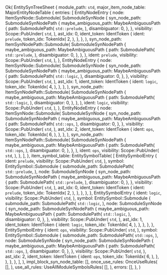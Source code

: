 Ok(
    EntitySynTreeSheet {
        module_path: `std`,
        major_item_node_table: MajorEntityNodeTable {
            entries: [
                EntityNodeEntry {
                    node: ItemSynNode::Submodule(
                        SubmoduleSynNode {
                            syn_node_path: SubmoduleSynNodePath {
                                maybe_ambiguous_path: MaybeAmbiguousPath {
                                    path: SubmodulePath(
                                        `std::prelude`,
                                    ),
                                    disambiguator: 0,
                                },
                            },
                            visibility: Scope::PubUnder(
                                `std`,
                            ),
                            ast_idx: 0,
                            ident_token: IdentToken {
                                ident: `prelude`,
                                token_idx: TokenIdx(
                                    2,
                                ),
                            },
                        },
                    ),
                    syn_node_path: ItemSynNodePath::Submodule(
                        SubmoduleSynNodePath {
                            maybe_ambiguous_path: MaybeAmbiguousPath {
                                path: SubmodulePath(
                                    `std::prelude`,
                                ),
                                disambiguator: 0,
                            },
                        },
                    ),
                    ident: `prelude`,
                    visibility: Scope::PubUnder(
                        `std`,
                    ),
                },
                EntityNodeEntry {
                    node: ItemSynNode::Submodule(
                        SubmoduleSynNode {
                            syn_node_path: SubmoduleSynNodePath {
                                maybe_ambiguous_path: MaybeAmbiguousPath {
                                    path: SubmodulePath(
                                        `std::logic`,
                                    ),
                                    disambiguator: 0,
                                },
                            },
                            visibility: Scope::PubUnder(
                                `std`,
                            ),
                            ast_idx: 1,
                            ident_token: IdentToken {
                                ident: `logic`,
                                token_idx: TokenIdx(
                                    4,
                                ),
                            },
                        },
                    ),
                    syn_node_path: ItemSynNodePath::Submodule(
                        SubmoduleSynNodePath {
                            maybe_ambiguous_path: MaybeAmbiguousPath {
                                path: SubmodulePath(
                                    `std::logic`,
                                ),
                                disambiguator: 0,
                            },
                        },
                    ),
                    ident: `logic`,
                    visibility: Scope::PubUnder(
                        `std`,
                    ),
                },
                EntityNodeEntry {
                    node: ItemSynNode::Submodule(
                        SubmoduleSynNode {
                            syn_node_path: SubmoduleSynNodePath {
                                maybe_ambiguous_path: MaybeAmbiguousPath {
                                    path: SubmodulePath(
                                        `std::ops`,
                                    ),
                                    disambiguator: 0,
                                },
                            },
                            visibility: Scope::PubUnder(
                                `std`,
                            ),
                            ast_idx: 2,
                            ident_token: IdentToken {
                                ident: `ops`,
                                token_idx: TokenIdx(
                                    6,
                                ),
                            },
                        },
                    ),
                    syn_node_path: ItemSynNodePath::Submodule(
                        SubmoduleSynNodePath {
                            maybe_ambiguous_path: MaybeAmbiguousPath {
                                path: SubmodulePath(
                                    `std::ops`,
                                ),
                                disambiguator: 0,
                            },
                        },
                    ),
                    ident: `ops`,
                    visibility: Scope::PubUnder(
                        `std`,
                    ),
                },
            ],
        },
        item_symbol_table: EntitySymbolTable(
            [
                EntitySymbolEntry {
                    ident: `prelude`,
                    visibility: Scope::PubUnder(
                        `std`,
                    ),
                    symbol: EntitySymbol::Submodule {
                        submodule_path: SubmodulePath(
                            `std::prelude`,
                        ),
                        node: SubmoduleSynNode {
                            syn_node_path: SubmoduleSynNodePath {
                                maybe_ambiguous_path: MaybeAmbiguousPath {
                                    path: SubmodulePath(
                                        `std::prelude`,
                                    ),
                                    disambiguator: 0,
                                },
                            },
                            visibility: Scope::PubUnder(
                                `std`,
                            ),
                            ast_idx: 0,
                            ident_token: IdentToken {
                                ident: `prelude`,
                                token_idx: TokenIdx(
                                    2,
                                ),
                            },
                        },
                    },
                },
                EntitySymbolEntry {
                    ident: `logic`,
                    visibility: Scope::PubUnder(
                        `std`,
                    ),
                    symbol: EntitySymbol::Submodule {
                        submodule_path: SubmodulePath(
                            `std::logic`,
                        ),
                        node: SubmoduleSynNode {
                            syn_node_path: SubmoduleSynNodePath {
                                maybe_ambiguous_path: MaybeAmbiguousPath {
                                    path: SubmodulePath(
                                        `std::logic`,
                                    ),
                                    disambiguator: 0,
                                },
                            },
                            visibility: Scope::PubUnder(
                                `std`,
                            ),
                            ast_idx: 1,
                            ident_token: IdentToken {
                                ident: `logic`,
                                token_idx: TokenIdx(
                                    4,
                                ),
                            },
                        },
                    },
                },
                EntitySymbolEntry {
                    ident: `ops`,
                    visibility: Scope::PubUnder(
                        `std`,
                    ),
                    symbol: EntitySymbol::Submodule {
                        submodule_path: SubmodulePath(
                            `std::ops`,
                        ),
                        node: SubmoduleSynNode {
                            syn_node_path: SubmoduleSynNodePath {
                                maybe_ambiguous_path: MaybeAmbiguousPath {
                                    path: SubmodulePath(
                                        `std::ops`,
                                    ),
                                    disambiguator: 0,
                                },
                            },
                            visibility: Scope::PubUnder(
                                `std`,
                            ),
                            ast_idx: 2,
                            ident_token: IdentToken {
                                ident: `ops`,
                                token_idx: TokenIdx(
                                    6,
                                ),
                            },
                        },
                    },
                },
            ],
        ),
        impl_block_syn_node_table: [],
        once_use_rules: OnceUseRules(
            [],
        ),
        use_all_rules: UseAllModuleSymbolsRules(
            [],
        ),
        errors: [],
    },
)